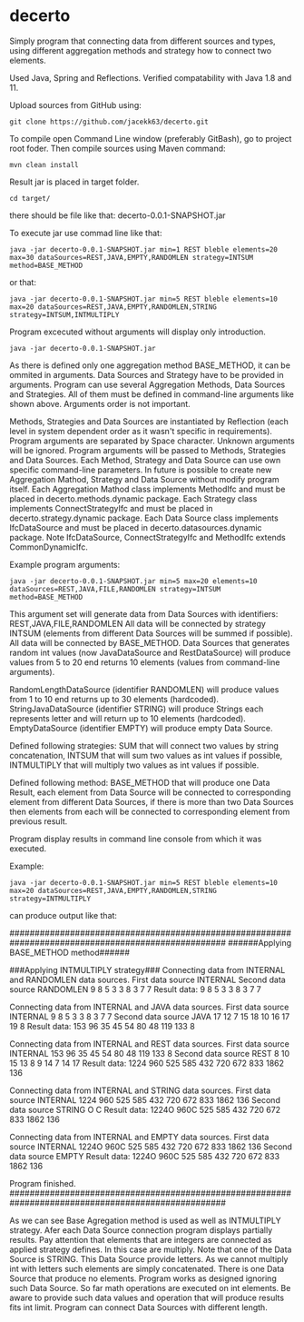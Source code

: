 # decerto

Simply program that connecting data from different sources and types, using different aggregation methods and strategy how to connect two elements.

Used Java, Spring and Reflections.
Verified compatability with Java 1.8 and 11.

Upload sources from GitHub using:

	git clone https://github.com/jacekk63/decerto.git

To compile open Command Line window (preferably GitBash), go to project root foder.
Then compile sources using Maven command:

	mvn clean install

Result jar is placed in target folder.

	cd target/

there should be file like that:
	decerto-0.0.1-SNAPSHOT.jar

To execute jar use commad line like that:

	java -jar decerto-0.0.1-SNAPSHOT.jar min=1 REST bleble elements=20 max=30 dataSources=REST,JAVA,EMPTY,RANDOMLEN strategy=INTSUM method=BASE_METHOD

or that:

	java -jar decerto-0.0.1-SNAPSHOT.jar min=5 REST bleble elements=10 max=20 dataSources=REST,JAVA,EMPTY,RANDOMLEN,STRING strategy=INTSUM,INTMULTIPLY

Program excecuted without arguments will display only introduction.

	java -jar decerto-0.0.1-SNAPSHOT.jar

As there is defined only one aggregation method BASE_METHOD, it can be ommited in arguments.
Data Sources and Strategy have to be provided in arguments.
Program can use several Aggregation Methods, Data Sources and Strategies. All of them must be defined in command-line arguments like shown above.
Arguments order is not important.

Methods, Strategies and Data Sources are instantiated by Reflection (each level in system dependent order as it wasn't specific in requirements).
Program arguments are separated by Space character. Unknown arguments will be ignored.
Program arguments will be passed to Methods, Strategies and Data Sources.
Each Method, Strategy and Data Source can use own specific command-line parameters.
In future is possible to create new Aggregation Mathod, Strategy and Data Source without modify program itself.
Each Aggregation Mathod class implements MethodIfc and must be placed in decerto.methods.dynamic package.
Each Strategy class implements ConnectStrategyIfc and must be placed in decerto.strategy.dynamic package.
Each Data Source class implements IfcDataSource and must be placed in decerto.datasources.dynamic package.
Note IfcDataSource, ConnectStrategyIfc and MethodIfc extends CommonDynamicIfc.

Example program arguments:

	java -jar decerto-0.0.1-SNAPSHOT.jar min=5 max=20 elements=10 dataSources=REST,JAVA,FILE,RANDOMLEN strategy=INTSUM method=BASE_METHOD

This argument set will generate data from Data Sources with identifiers: REST,JAVA,FILE,RANDOMLEN
All data will be connected by strategy INTSUM (elements from different Data Sources will be summed if possible).
All data will be connected by BASE_METHOD.
Data Sources that generates random int values (now JavaDataSource and RestDataSource) will produce values from 5 to 20 end returns 10 elements (values from command-line arguments).

RandomLengthDataSource (identifier RANDOMLEN) will produce values from 1 to 10 end returns up to 30 elements (hardcoded).
StringJavaDataSource (identifier STRING) will produce Strings each represents letter and will return up to 10 elements (hardcoded).
EmptyDataSource (identifier EMPTY) will produce empty Data Source.

Defined following strategies:
SUM that will connect two values by string concatenation,
INTSUM that will sum two values as int values if possible,
INTMULTIPLY that will multiply two values as int values if possible.

Defined following method:
BASE_METHOD that will produce one Data Result,
each element from Data Source will be connected to corresponding element from different Data Sources,
if there is more than two Data Sources then elements from each will be connected to corresponding element from previous result.

Program display results in command line console from which it was executed.

Example:

	java -jar decerto-0.0.1-SNAPSHOT.jar min=5 REST bleble elements=10 max=20 dataSources=REST,JAVA,EMPTY,RANDOMLEN,STRING strategy=INTMULTIPLY
  
can produce output like that:

###################################################################################################
######Applying BASE_METHOD method######

###Applying INTMULTIPLY strategy###
Connecting data from INTERNAL and RANDOMLEN data sources.
First data source INTERNAL
Second data source RANDOMLEN       9 8 5 3 3 8 3 7 7
Result data:                       9 8 5 3 3 8 3 7 7

Connecting data from INTERNAL and JAVA data sources.
First data source INTERNAL         9 8 5 3 3 8 3 7 7
Second data source JAVA            17 12 7 15 18 10 16 17 19 8
Result data:                       153 96 35 45 54 80 48 119 133 8

Connecting data from INTERNAL and REST data sources.
First data source INTERNAL         153 96 35 45 54 80 48 119 133 8
Second data source REST            8 10 15 13 8 9 14 7 14 17
Result data:                       1224 960 525 585 432 720 672 833 1862 136

Connecting data from INTERNAL and STRING data sources.
First data source INTERNAL         1224 960 525 585 432 720 672 833 1862 136
Second data source STRING          O C
Result data:                       1224O 960C 525 585 432 720 672 833 1862 136

Connecting data from INTERNAL and EMPTY data sources.
First data source INTERNAL         1224O 960C 525 585 432 720 672 833 1862 136
Second data source EMPTY
Result data:                       1224O 960C 525 585 432 720 672 833 1862 136

Program finished.
###################################################################################################

As we can see Base Agregation method is used as well as INTMULTIPLY strategy.
Afer each Data Source connection program displays partially results.
Pay attention that elements that are integers are connected as applied strategy defines. In this case are multiply. 
Note that one of the Data Source is STRING. This Data Source provide letters. As we cannot multiply int with letters such elements are simply concatenated.
There is one Data Source that produce no elements. Program works as designed ignoring such Data Source.
So far math operations are executed on int elements. Be aware to provide such data values and operation that will produce results fits int limit. 
Program can connect Data Sources with different length.

